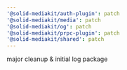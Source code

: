 ```yaml
---
'@solid-mediakit/auth-plugin': patch
'@solid-mediakit/media': patch
'@solid-mediakit/og': patch
'@solid-mediakit/prpc-plugin': patch
'@solid-mediakit/shared': patch
---
```


major cleanup & initial log package
